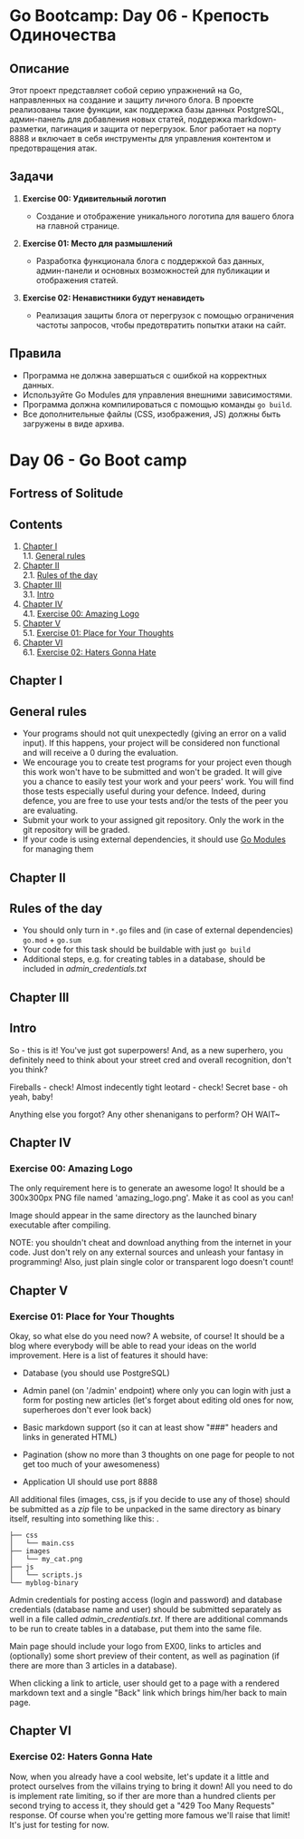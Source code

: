 # Go Bootcamp: Day 06 - Крепость Одиночества

## Описание

Этот проект представляет собой серию упражнений на Go, направленных на создание и защиту личного блога. В проекте реализованы такие функции, как поддержка базы данных PostgreSQL, админ-панель для добавления новых статей, поддержка markdown-разметки, пагинация и защита от перегрузок. Блог работает на порту 8888 и включает в себя инструменты для управления контентом и предотвращения атак.

## Задачи

1. **Exercise 00: Удивительный логотип**
   - Создание и отображение уникального логотипа для вашего блога на главной странице.

2. **Exercise 01: Место для размышлений**
   - Разработка функционала блога с поддержкой баз данных, админ-панели и основных возможностей для публикации и отображения статей.

3. **Exercise 02: Ненавистники будут ненавидеть**
   - Реализация защиты блога от перегрузок с помощью ограничения частоты запросов, чтобы предотвратить попытки атаки на сайт.

## Правила

- Программа не должна завершаться с ошибкой на корректных данных.
- Используйте Go Modules для управления внешними зависимостями.
- Программа должна компилироваться с помощью команды `go build`.
- Все дополнительные файлы (CSS, изображения, JS) должны быть загружены в виде архива.




# Day 06 - Go Boot camp

## Fortress of Solitude

## Contents

1. [Chapter I](#chapter-i) \
    1.1. [General rules](#general-rules)
2. [Chapter II](#chapter-ii) \
    2.1. [Rules of the day](#rules-of-the-day)
3. [Chapter III](#chapter-iii) \
    3.1. [Intro](#intro)
4. [Chapter IV](#chapter-iv) \
    4.1. [Exercise 00: Amazing Logo](#exercise-00-amazing-logo)
5. [Chapter V](#chapter-v) \
    5.1. [Exercise 01: Place for Your Thoughts](#exercise-01-place-for-your-thoughts)
6. [Chapter VI](#chapter-vi) \
    6.1. [Exercise 02: Haters Gonna Hate](#exercise-02-haters-gonna-hate)


<h2 id="chapter-i" >Chapter I</h2>
<h2 id="general-rules" >General rules</h2>

- Your programs should not quit unexpectedly (giving an error on a valid input). If this happens, your project will be considered non functional and will receive a 0 during the evaluation.
- We encourage you to create test programs for your project even though this work won't have to be submitted and won't be graded. It will give you a chance to easily test your work and your peers' work. You will find those tests especially useful during your defence. Indeed, during defence, you are free to use your tests and/or the tests of the peer you are evaluating.
- Submit your work to your assigned git repository. Only the work in the git repository will be graded.
- If your code is using external dependencies, it should use [Go Modules](https://go.dev/blog/using-go-modules) for managing them

<h2 id="chapter-ii" >Chapter II</h2>
<h2 id="rules-of-the-day" >Rules of the day</h2>

- You should only turn in `*.go` files and (in case of external dependencies) `go.mod` + `go.sum`
- Your code for this task should be buildable with just `go build`
- Additional steps, e.g. for creating tables in a database, should be included in *admin_credentials.txt*

<h2 id="chapter-iii" >Chapter III</h2>
<h2 id="intro" >Intro</h2>

So - this is it! You've just got superpowers! And, as a new superhero, you definitely need to think about your street cred and overall recognition, don't you think?

Fireballs - check!
Almost indecently tight leotard - check!
Secret base - oh yeah, baby!

Anything else you forgot? Any other shenanigans to perform? OH WAIT~

<h2 id="chapter-iv" >Chapter IV</h2>
<h3 id="ex00">Exercise 00: Amazing Logo</h3>

The only requirement here is to generate an awesome logo! It should be a 300x300px PNG file named 'amazing_logo.png'. Make it as cool as you can!

Image should appear in the same directory as the launched binary executable after compiling.

NOTE: you shouldn't cheat and download anything from the internet in your code. Just don't rely on any external sources and unleash your fantasy in programming! Also, just plain single color or transparent logo doesn't count!

<h2 id="chapter-v" >Chapter V</h2>
<h3 id="ex01">Exercise 01: Place for Your Thoughts</h3>

Okay, so what else do you need now? A website, of course! It should be a blog where everybody will be able to read your ideas on the world improvement. Here is a list of features it should have:

- Database (you should use PostgreSQL)

- Admin panel (on '/admin' endpoint) where only you can login with just a form for posting new articles (let's forget about editing old ones for now, superheroes don't ever look back)

- Basic markdown support (so it can at least show "###" headers and links in generated HTML)

- Pagination (show no more than 3 thoughts on one page for people to not get too much of your awesomeness)

- Application UI should use port 8888

All additional files (images, css, js if you decide to use any of those) should be submitted as a *zip* file to be unpacked in the same directory as binary itself, resulting into something like this:
.

```
├── css
│   └── main.css
├── images
│   └── my_cat.png
├── js
│   └── scripts.js
└── myblog-binary
```

Admin credentials for posting access (login and password) and database credentials (database name and user) should be submitted separately as well in a file called *admin_credentials.txt*. If there are additional commands to be run to create tables in a database, put them into the same file.

Main page should include your logo from EX00, links to articles and (optionally) some short preview of their content, as well as pagination (if there are more than 3 articles in a database).

When clicking a link to article, user should get to a page with a rendered markdown text and a single "Back" link which brings him/her back to main page.

<h2 id="chapter-vi" >Chapter VI</h2>
<h3 id="ex02">Exercise 02: Haters Gonna Hate</h3>

Now, when you already have a cool website, let's update it a little and protect ourselves from the villains trying to bring it down! All you need to do is implement rate limiting, so if ther are more than a hundred clients per second trying to access it, they should get a "429 Too Many Requests" response. Of course when you're getting more famous we'll raise that limit! It's just for testing for now.

